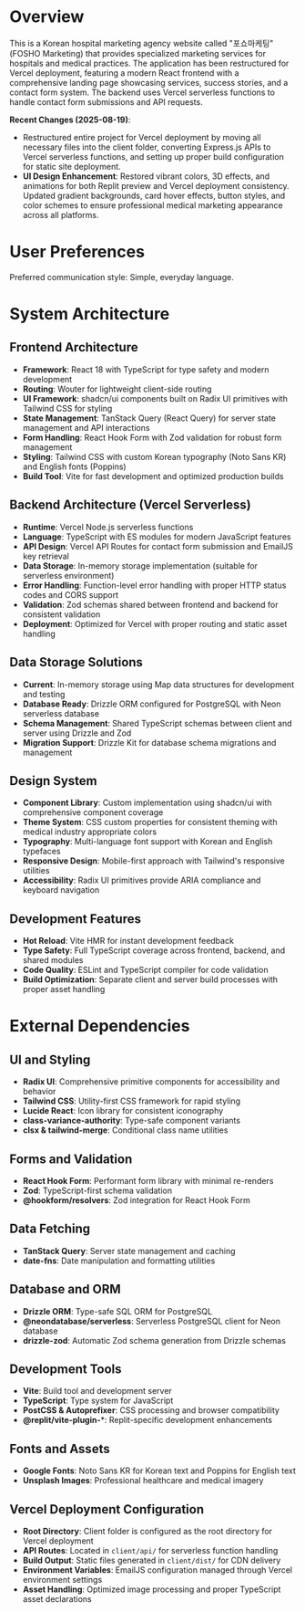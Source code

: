 # Overview

This is a Korean hospital marketing agency website called "포쇼마케팅" (FOSHO Marketing) that provides specialized marketing services for hospitals and medical practices. The application has been restructured for Vercel deployment, featuring a modern React frontend with a comprehensive landing page showcasing services, success stories, and a contact form system. The backend uses Vercel serverless functions to handle contact form submissions and API requests.

**Recent Changes (2025-08-19)**: 
- Restructured entire project for Vercel deployment by moving all necessary files into the client folder, converting Express.js APIs to Vercel serverless functions, and setting up proper build configuration for static site deployment.
- **UI Design Enhancement**: Restored vibrant colors, 3D effects, and animations for both Replit preview and Vercel deployment consistency. Updated gradient backgrounds, card hover effects, button styles, and color schemes to ensure professional medical marketing appearance across all platforms.

# User Preferences

Preferred communication style: Simple, everyday language.

# System Architecture

## Frontend Architecture
- **Framework**: React 18 with TypeScript for type safety and modern development
- **Routing**: Wouter for lightweight client-side routing
- **UI Framework**: shadcn/ui components built on Radix UI primitives with Tailwind CSS for styling
- **State Management**: TanStack Query (React Query) for server state management and API interactions
- **Form Handling**: React Hook Form with Zod validation for robust form management
- **Styling**: Tailwind CSS with custom Korean typography (Noto Sans KR) and English fonts (Poppins)
- **Build Tool**: Vite for fast development and optimized production builds

## Backend Architecture (Vercel Serverless)
- **Runtime**: Vercel Node.js serverless functions
- **Language**: TypeScript with ES modules for modern JavaScript features
- **API Design**: Vercel API Routes for contact form submission and EmailJS key retrieval
- **Data Storage**: In-memory storage implementation (suitable for serverless environment)
- **Error Handling**: Function-level error handling with proper HTTP status codes and CORS support
- **Validation**: Zod schemas shared between frontend and backend for consistent validation
- **Deployment**: Optimized for Vercel with proper routing and static asset handling

## Data Storage Solutions
- **Current**: In-memory storage using Map data structures for development and testing
- **Database Ready**: Drizzle ORM configured for PostgreSQL with Neon serverless database
- **Schema Management**: Shared TypeScript schemas between client and server using Drizzle and Zod
- **Migration Support**: Drizzle Kit for database schema migrations and management

## Design System
- **Component Library**: Custom implementation using shadcn/ui with comprehensive component coverage
- **Theme System**: CSS custom properties for consistent theming with medical industry appropriate colors
- **Typography**: Multi-language font support with Korean and English typefaces
- **Responsive Design**: Mobile-first approach with Tailwind's responsive utilities
- **Accessibility**: Radix UI primitives provide ARIA compliance and keyboard navigation

## Development Features
- **Hot Reload**: Vite HMR for instant development feedback
- **Type Safety**: Full TypeScript coverage across frontend, backend, and shared modules
- **Code Quality**: ESLint and TypeScript compiler for code validation
- **Build Optimization**: Separate client and server build processes with proper asset handling

# External Dependencies

## UI and Styling
- **Radix UI**: Comprehensive primitive components for accessibility and behavior
- **Tailwind CSS**: Utility-first CSS framework for rapid styling
- **Lucide React**: Icon library for consistent iconography
- **class-variance-authority**: Type-safe component variants
- **clsx & tailwind-merge**: Conditional class name utilities

## Forms and Validation
- **React Hook Form**: Performant form library with minimal re-renders
- **Zod**: TypeScript-first schema validation
- **@hookform/resolvers**: Zod integration for React Hook Form

## Data Fetching
- **TanStack Query**: Server state management and caching
- **date-fns**: Date manipulation and formatting utilities

## Database and ORM
- **Drizzle ORM**: Type-safe SQL ORM for PostgreSQL
- **@neondatabase/serverless**: Serverless PostgreSQL client for Neon database
- **drizzle-zod**: Automatic Zod schema generation from Drizzle schemas

## Development Tools
- **Vite**: Build tool and development server
- **TypeScript**: Type system for JavaScript
- **PostCSS & Autoprefixer**: CSS processing and browser compatibility
- **@replit/vite-plugin-***: Replit-specific development enhancements

## Fonts and Assets
- **Google Fonts**: Noto Sans KR for Korean text and Poppins for English text
- **Unsplash Images**: Professional healthcare and medical imagery

## Vercel Deployment Configuration
- **Root Directory**: Client folder is configured as the root directory for Vercel deployment
- **API Routes**: Located in `client/api/` for serverless function handling
- **Build Output**: Static files generated in `client/dist/` for CDN delivery
- **Environment Variables**: EmailJS configuration managed through Vercel environment settings
- **Asset Handling**: Optimized image processing and proper TypeScript asset declarations